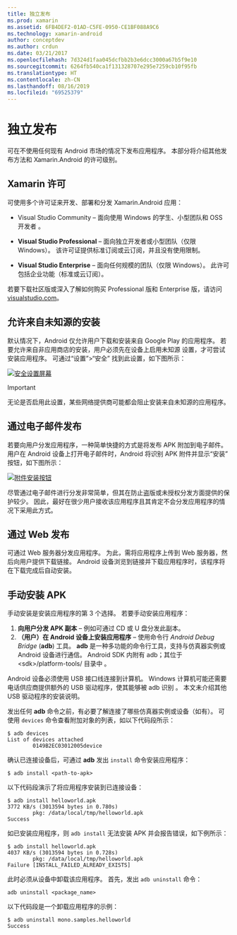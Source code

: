 ```yaml
---
title: 独立发布
ms.prod: xamarin
ms.assetid: 6FB4DEF2-01AD-C5FE-0950-CE1BF088A9C6
ms.technology: xamarin-android
author: conceptdev
ms.author: crdun
ms.date: 03/21/2017
ms.openlocfilehash: 7d324d1faa045dcfbb2b3e6dcc3000a67b5f9e10
ms.sourcegitcommit: 6264fb540ca1f131328707e295e7259cb10f95fb
ms.translationtype: HT
ms.contentlocale: zh-CN
ms.lasthandoff: 08/16/2019
ms.locfileid: "69525379"
---
```

# <a name="publishing-independently"></a>独立发布

可在不使用任何现有 Android 市场的情况下发布应用程序。 本部分将介绍其他发布方法和 Xamarin.Android 的许可级别。

## <a name="xamarin-licensing"></a>Xamarin 许可

可使用多个许可证来开发、部署和分发 Xamarin.Android 应用：

- Visual Studio Community &ndash; 面向使用 Windows 的学生、小型团队和 OSS 开发者  。

- **Visual Studio Professional** &ndash; 面向独立开发者或小型团队（仅限 Windows）。 该许可证提供标准订阅或云订阅，并且没有使用限制。

- **Visual Studio Enterprise** &ndash; 面向任何规模的团队（仅限 Windows）。 此许可包括企业功能（标准或云订阅）。

若要下载社区版或深入了解如何购买 Professional 版和 Enterprise 版，请访问 [visualstudio.com](https://visualstudio.microsoft.com/xamarin/)。


## <a name="allow-installation-from-unknown-sources"></a>允许来自未知源的安装

默认情况下，Android 仅允许用户下载和安装来自 Google Play 的应用程序。 若要允许来自非应用商店的安装，用户必须先在设备上启用未知源  设置，才可尝试安装应用程序。 可通过“设置”>“安全”  找到此设置，如下图所示：

[![安全设置屏幕](publishing-independently-images/settings.png)](publishing-independently-images/settings.png#lightbox)


> [!IMPORTANT]
> 无论是否启用此设置，某些网络提供商可能都会阻止安装来自未知源的应用程序。



## <a name="publishing-by-e-mail"></a>通过电子邮件发布

若要向用户分发应用程序，一种简单快捷的方式是将发布 APK 附加到电子邮件。 用户在 Android 设备上打开电子邮件时，Android 将识别 APK 附件并显示“安装”  按钮，如下图所示：

[![附件安装按钮](publishing-independently-images/publishing-via-email.png)](publishing-independently-images/publishing-via-email.png#lightbox)

尽管通过电子邮件进行分发非常简单，但其在防止盗版或未授权分发方面提供的保护较少。 因此，最好在很少用户接收该应用程序且其肯定不会分发应用程序的情况下采用此方式。


## <a name="publishing-by-web"></a>通过 Web 发布

可通过 Web 服务器分发应用程序。 为此，需将应用程序上传到 Web 服务器，然后向用户提供下载链接。 Android 设备浏览到链接并下载应用程序时，该程序将在下载完成后自动安装。


## <a name="manually-installing-an-apk"></a>手动安装 APK

手动安装是安装应用程序的第 3 个选择。 若要手动安装应用程序：

1. **向用户分发 APK 副本** &ndash; 例如可通过 CD 或 U 盘分发此副本。
1. **（用户）在 Android 设备上安装应用程序** &ndash; 使用命令行 *Android Debug Bridge* (**adb**) 工具。 **adb** 是一种多功能的命令行工具，支持与仿真器实例或 Android 设备进行通信。 Android SDK 内附有 adb；其位于 \<sdk>/platform-tools/ 目录中   。

Android 设备必须使用 USB 接口线连接到计算机。
Windows 计算机可能还需要电话供应商提供额外的 USB 驱动程序，使其能够被 adb 识别  。 本文未介绍其他 USB 驱动程序的安装说明。

发出任何 **adb** 命令之前，有必要了解连接了哪些仿真器实例或设备（如有）。 可使用 `devices` 命令查看附加对象的列表，如以下代码段所示：

```shell
$ adb devices
List of devices attached
        0149B2EC03012005device
```

确认已连接设备后，可通过 **adb** 发出 `install` 命令安装应用程序：

```shell
$ adb install <path-to-apk>
```

以下代码段演示了将应用程序安装到已连接设备：

```shell
$ adb install helloworld.apk
3772 KB/s (3013594 bytes in 0.780s)
        pkg: /data/local/tmp/helloworld.apk
Success
```

如已安装应用程序，则 `adb install` 无法安装 APK 并会报告错误，如下例所示：

```shell
$ adb install helloworld.apk
4037 KB/s (3013594 bytes in 0.728s)
        pkg: /data/local/tmp/helloworld.apk
Failure [INSTALL_FAILED_ALREADY_EXISTS]
```

此时必须从设备中卸载该应用程序。 首先，发出 `adb uninstall` 命令：

```shell
adb uninstall <package_name>
```

以下代码段是一个卸载应用程序的示例：

```shell
$ adb uninstall mono.samples.helloworld
Success
```

